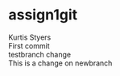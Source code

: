 # assign1git
Kurtis Styers   
First commit   
testbranch change   
This is a change on newbranch   
